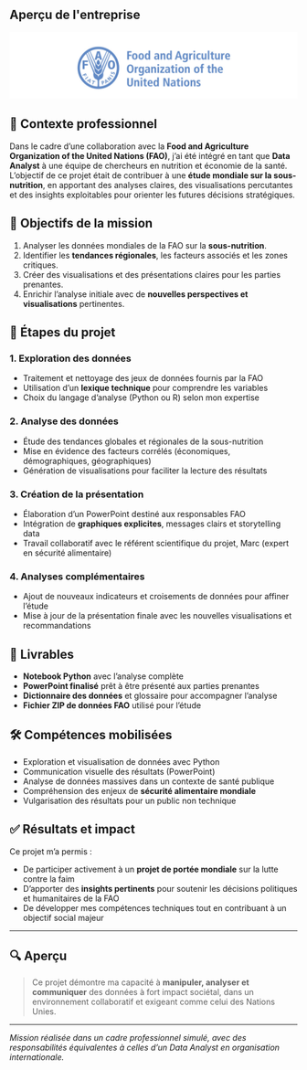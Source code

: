 ## Aperçu de l'entreprise

![Aperçu du site web](images/DA_projet4.PNG)

## 📌 Contexte professionnel

Dans le cadre d’une collaboration avec la **Food and Agriculture Organization of the United Nations (FAO)**, j’ai été intégré en tant que **Data Analyst** à une équipe de chercheurs en nutrition et économie de la santé.  
L’objectif de ce projet était de contribuer à une **étude mondiale sur la sous-nutrition**, en apportant des analyses claires, des visualisations percutantes et des insights exploitables pour orienter les futures décisions stratégiques.

## 🎯 Objectifs de la mission

1. Analyser les données mondiales de la FAO sur la **sous-nutrition**.
2. Identifier les **tendances régionales**, les facteurs associés et les zones critiques.
3. Créer des visualisations et des présentations claires pour les parties prenantes.
4. Enrichir l’analyse initiale avec de **nouvelles perspectives et visualisations** pertinentes.

## 🧩 Étapes du projet

### 1. Exploration des données

- Traitement et nettoyage des jeux de données fournis par la FAO
- Utilisation d’un **lexique technique** pour comprendre les variables
- Choix du langage d’analyse (Python ou R) selon mon expertise

### 2. Analyse des données

- Étude des tendances globales et régionales de la sous-nutrition
- Mise en évidence des facteurs corrélés (économiques, démographiques, géographiques)
- Génération de visualisations pour faciliter la lecture des résultats

### 3. Création de la présentation

- Élaboration d’un PowerPoint destiné aux responsables FAO
- Intégration de **graphiques explicites**, messages clairs et storytelling data
- Travail collaboratif avec le référent scientifique du projet, Marc (expert en sécurité alimentaire)

### 4. Analyses complémentaires

- Ajout de nouveaux indicateurs et croisements de données pour affiner l’étude
- Mise à jour de la présentation finale avec les nouvelles visualisations et recommandations

## 📂 Livrables

- **Notebook Python** avec l’analyse complète
- **PowerPoint finalisé** prêt à être présenté aux parties prenantes
- **Dictionnaire des données** et glossaire pour accompagner l’analyse
- **Fichier ZIP de données FAO** utilisé pour l’étude

## 🛠️ Compétences mobilisées

- Exploration et visualisation de données avec Python
- Communication visuelle des résultats (PowerPoint)
- Analyse de données massives dans un contexte de santé publique
- Compréhension des enjeux de **sécurité alimentaire mondiale**
- Vulgarisation des résultats pour un public non technique

## ✅ Résultats et impact

Ce projet m’a permis :
- De participer activement à un **projet de portée mondiale** sur la lutte contre la faim
- D’apporter des **insights pertinents** pour soutenir les décisions politiques et humanitaires de la FAO
- De développer mes compétences techniques tout en contribuant à un objectif social majeur

---

## 🔍 Aperçu

> Ce projet démontre ma capacité à **manipuler, analyser et communiquer** des données à fort impact sociétal, dans un environnement collaboratif et exigeant comme celui des Nations Unies.

---

*Mission réalisée dans un cadre professionnel simulé, avec des responsabilités équivalentes à celles d’un Data Analyst en organisation internationale.*
